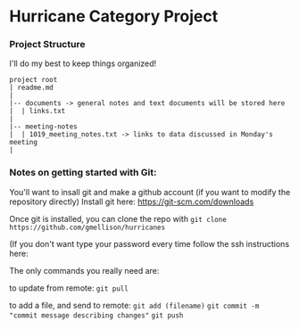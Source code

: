 # Hurricane Category Project

### Project Structure
I'll do my best to keep things organized!

```
project root
| readme.md
|
|-- documents -> general notes and text documents will be stored here
|  | links.txt
|
|-- meeting-notes
|  | 1019_meeting_notes.txt -> links to data discussed in Monday's meeting
|
```


### Notes on getting started with Git:
You'll want to insall git and make a github account (if you want to modify the repository directly)
Install git here: https://git-scm.com/downloads

Once git is installed, you can clone the repo with
`git clone https://github.com/gmellison/hurricanes`

(If you don't want type your password every time follow the ssh instructions here: 

The only commands you really need are: 

to update from remote:
`git pull`

to add a file, and send to remote:
`git add (filename)`
`git commit -m "commit message describing changes"` 
`git push`


